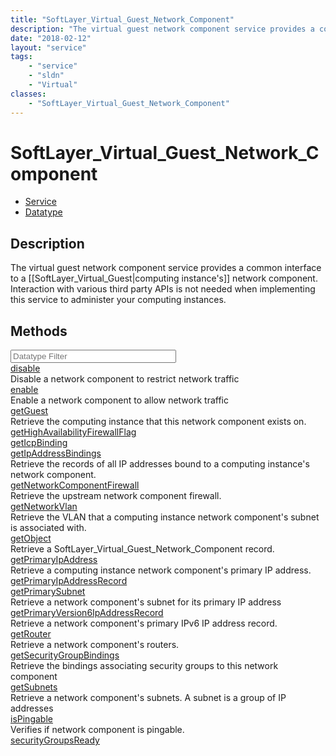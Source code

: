 ```yaml
---
title: "SoftLayer_Virtual_Guest_Network_Component"
description: "The virtual guest network component service provides a common interface to a [[SoftLayer_Virtual_Guest|computing instanc... "
date: "2018-02-12"
layout: "service"
tags:
    - "service"
    - "sldn"
    - "Virtual"
classes:
    - "SoftLayer_Virtual_Guest_Network_Component"
---
```

# SoftLayer_Virtual_Guest_Network_Component
<div id='service-datatype'>
    <ul id='sldn-reference-tabs'>
    <li id='service'> <a href='/reference/services/SoftLayer_Virtual_Guest_Network_Component' >Service</a></li>    <li id='datatype'> <a href='/reference/datatypes/SoftLayer_Virtual_Guest_Network_Component' >Datatype</a></li>
    </ul>
</div>

## Description
The virtual guest network component service provides a common interface to a [[SoftLayer_Virtual_Guest|computing instance's]] network component. Interaction with various third party APIs is not needed when implementing this service to administer your computing instances. 



        
<div id="properties" class="content">
    <h2>Methods</h2>
    <div class="view-filters">
        <div class="clearfix">
            <div class="search-input-box">
                <input placeholder="Datatype Filter" onkeyup="titleSearch(inputId='edit-combine', divId='method-div', elementClass='method-row')" 
                    type="text" id="edit-combine" value="" size="30" maxlength="128" class="form-text">
            </div>
        </div>
    </div>
    <div id="method-div">
            <div class="method-row">
                        <span class='view-field-title'><a href='/reference/services/SoftLayer_Virtual_Guest_Network_Component/disable'> disable</a> </span>
            <div class='views-field-body'>Disable a network component to restrict network traffic</div>
        </div>
            <div class="method-row">
                        <span class='view-field-title'><a href='/reference/services/SoftLayer_Virtual_Guest_Network_Component/enable'> enable</a> </span>
            <div class='views-field-body'>Enable a network component to allow network traffic</div>
        </div>
            <div class="method-row">
                        <span class='view-field-title'><a href='/reference/services/SoftLayer_Virtual_Guest_Network_Component/getGuest'> getGuest</a> </span>
            <div class='views-field-body'>Retrieve the computing instance that this network component exists on.</div>
        </div>
            <div class="method-row">
                        <span class='view-field-title'><a href='/reference/services/SoftLayer_Virtual_Guest_Network_Component/getHighAvailabilityFirewallFlag'> getHighAvailabilityFirewallFlag</a> </span>
            <div class='views-field-body'></div>
        </div>
            <div class="method-row">
                        <span class='view-field-title'><a href='/reference/services/SoftLayer_Virtual_Guest_Network_Component/getIcpBinding'> getIcpBinding</a> </span>
            <div class='views-field-body'></div>
        </div>
            <div class="method-row">
                        <span class='view-field-title'><a href='/reference/services/SoftLayer_Virtual_Guest_Network_Component/getIpAddressBindings'> getIpAddressBindings</a> </span>
            <div class='views-field-body'>Retrieve the records of all IP addresses bound to a computing instance's network component.</div>
        </div>
            <div class="method-row">
                        <span class='view-field-title'><a href='/reference/services/SoftLayer_Virtual_Guest_Network_Component/getNetworkComponentFirewall'> getNetworkComponentFirewall</a> </span>
            <div class='views-field-body'>Retrieve the upstream network component firewall.</div>
        </div>
            <div class="method-row">
                        <span class='view-field-title'><a href='/reference/services/SoftLayer_Virtual_Guest_Network_Component/getNetworkVlan'> getNetworkVlan</a> </span>
            <div class='views-field-body'>Retrieve the VLAN that a computing instance network component's subnet is associated with.</div>
        </div>
            <div class="method-row">
                        <span class='view-field-title'><a href='/reference/services/SoftLayer_Virtual_Guest_Network_Component/getObject'> getObject</a> </span>
            <div class='views-field-body'>Retrieve a SoftLayer_Virtual_Guest_Network_Component record.</div>
        </div>
            <div class="method-row">
                        <span class='view-field-title'><a href='/reference/services/SoftLayer_Virtual_Guest_Network_Component/getPrimaryIpAddress'> getPrimaryIpAddress</a> </span>
            <div class='views-field-body'>Retrieve a computing instance network component's primary IP address.</div>
        </div>
            <div class="method-row">
                        <span class='view-field-title'><a href='/reference/services/SoftLayer_Virtual_Guest_Network_Component/getPrimaryIpAddressRecord'> getPrimaryIpAddressRecord</a> </span>
            <div class='views-field-body'></div>
        </div>
            <div class="method-row">
                        <span class='view-field-title'><a href='/reference/services/SoftLayer_Virtual_Guest_Network_Component/getPrimarySubnet'> getPrimarySubnet</a> </span>
            <div class='views-field-body'>Retrieve a network component's subnet for its primary IP address</div>
        </div>
            <div class="method-row">
                        <span class='view-field-title'><a href='/reference/services/SoftLayer_Virtual_Guest_Network_Component/getPrimaryVersion6IpAddressRecord'> getPrimaryVersion6IpAddressRecord</a> </span>
            <div class='views-field-body'>Retrieve a network component's primary IPv6 IP address record.</div>
        </div>
            <div class="method-row">
                        <span class='view-field-title'><a href='/reference/services/SoftLayer_Virtual_Guest_Network_Component/getRouter'> getRouter</a> </span>
            <div class='views-field-body'>Retrieve a network component's routers.</div>
        </div>
            <div class="method-row">
                        <span class='view-field-title'><a href='/reference/services/SoftLayer_Virtual_Guest_Network_Component/getSecurityGroupBindings'> getSecurityGroupBindings</a> </span>
            <div class='views-field-body'>Retrieve the bindings associating security groups to this network component</div>
        </div>
            <div class="method-row">
                        <span class='view-field-title'><a href='/reference/services/SoftLayer_Virtual_Guest_Network_Component/getSubnets'> getSubnets</a> </span>
            <div class='views-field-body'>Retrieve a network component's subnets. A subnet is a group of IP addresses</div>
        </div>
            <div class="method-row">
                        <span class='view-field-title'><a href='/reference/services/SoftLayer_Virtual_Guest_Network_Component/isPingable'> isPingable</a> </span>
            <div class='views-field-body'>Verifies if network component is pingable.</div>
        </div>
            <div class="method-row">
                        <span class='view-field-title'><a href='/reference/services/SoftLayer_Virtual_Guest_Network_Component/securityGroupsReady'> securityGroupsReady</a> </span>
            <div class='views-field-body'></div>
        </div>
        </div>
</div>

